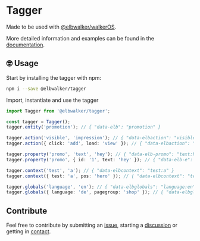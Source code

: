 # Tagger

Made to be used with [@elbwalker/walkerOS](https://github.com/elbwalker/walkerOS).

More detailed information and examples can be found in the [documentation](https://docs.elbwalker.com/).

## 🤓 Usage

Start by installing the tagger with npm:

```sh
npm i --save @elbwalker/tagger
```

Import, instantiate and use the tagger

```ts
import Tagger from '@elbwalker/tagger';

const tagger = Tagger();
tagger.entity('promotion'); // { "data-elb": "promotion" }

tagger.action('visible', 'impression'); // { "data-elbaction": "visible:impression" }
tagger.action({ click: 'add', load: 'view' }); // { "data-elbaction": "click:add;load:view" }

tagger.property('promo', 'text', 'hey'); // { "data-elb-promo": "text:hey" }
tagger.property('promo', { id: '1', text: 'hey' }); // { "data-elb-e": "id:1;text:hey" }

tagger.context('test', 'a'); // { "data-elbcontext": "test:a" }
tagger.context({ test: 'a', pos: 'hero' }); // { "data-elbcontext": "test:a;pos:hero" }

tagger.globals('language', 'en'); // { "data-elbglobals": "language:en" }
tagger.globals({ language: 'de', pagegroup: 'shop' }); // { "data-elbglobals": "language:de;pagegroup:shop" }
```

## Contribute

Feel free to contribute by submitting an [issue](https://github.com/elbwalker/walkerOS/issues), starting a [discussion](https://github.com/elbwalker/walkerOS/discussions) or getting in [contact](https://calendly.com/elb-alexander/30min).
